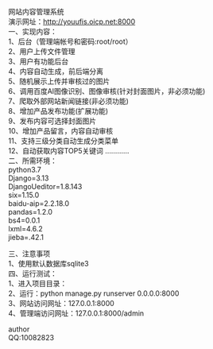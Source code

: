 网站内容管理系统<br>
演示网址：http://youufis.oicp.net:8000  <br>
一、实现内容：<br>
1、后台（管理端帐号和密码:root/root）<br>
2、用户上传文件管理<br>
3、用户有功能后台<br>
4、内容自动生成，前后端分离<br>
5、随机展示上传并审核过的图片<br>
6、调用百度AI图像识别、图像审核(针对封面图片，非必须功能)<br>
7、爬取外部网站新闻链接(非必须功能)<br>
8、增加产品发布功能(扩展功能)<br>
9、发布内容可选择封面图片<br>
10、增加产品留言，内容自动审核<br>
11、支持三级分类自动生成分类菜单<br>
12、自动获取内容TOP5关键词
…………<br>
二、所需环境：<br>
  python3.7<br>
  Django=3.13<br>
  DjangoUeditor=1.8.143<br>
  six=1.15.0 <br>
  baidu-aip=2.2.18.0<br>
  pandas=1.2.0<br>
  bs4=0.0.1 <br>
  lxml=4.6.2<br>
  jieba=.42.1<br>

三、注意事项<br>
1、使用默认数据库sqlite3<br>
四、运行测试：<br>
1、进入项目目录：<br>
2、运行：python manage.py runserver 0.0.0.0:8000<br>
3、网站访问网址：127.0.0.1:8000<br>
4、管理端访问网址：127.0.0.1:8000/admin<br>

author<br>
QQ:10082823<br>

